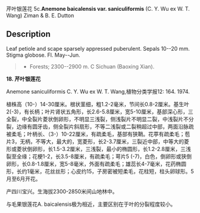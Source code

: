 芹叶银莲花
5c.**Anemone baicalensis var. saniculiformis** (C. Y. Wu ex W. T. Wang) Ziman & B. E. Dutton

## Description
Leaf petiole and scape sparsely appressed puberulent. Sepals 10--20 mm. Stigma globose. Fl. May--Jun.


> * Forests; 2300--2900 m. C Sichuan (Baoxing Xian).

**18. 芹叶银莲花**

Anemone saniculiformis C. Y. Wu ex W. T. Wang,植物分类学报12: 164. 1974.

植株高（10-）14-30厘米。根状茎细，粗1.2-2毫米，节间长0.8-2厘米。基生叶2(-3)，有长柄；叶片肾状五角形，长2.6-5.8厘米，宽5-10厘米，基部深心形，三全裂，中全裂片菱状倒卵形，不明显三浅裂，侧浅裂片不明显二裂，中浅裂片不分裂，边缘有圆牙齿，侧全裂片斜扇形，不等二浅裂或二裂稍超过中部，两面沿脉疏被柔毛；叶柄长、（3-）10-22厘米，有疏柔毛，基部有狭鞘。花葶有疏柔毛；苞片3，无柄，不等大，最大的，宽菱形，长2-3.7厘米，三裂近中部，中等大的菱形或菱状倒卵形，长1.5-3.2厘米，三浅裂，最小的椭圆形，长1.2-2.8厘米，三浅裂至全缘；花梗1-2，长3.5-8厘米，有疏柔毛；萼片5 (-7)，白色，倒卵形或狭倒卵形，长0.8-1.8厘米，宽5-8毫米，外面有疏柔毛；雄蕊长4-7毫米，花药椭圆形，长约1毫米，花丝丝形；心皮约15，子房密被短柔毛，花柱短，柱头卵球形。5月至6月开花。

产四川宝兴。生海拔2300-2850米间山地林中。

与毛果银莲花A. baicalensis极为相近，主要区别在于叶的分裂程度较小。
